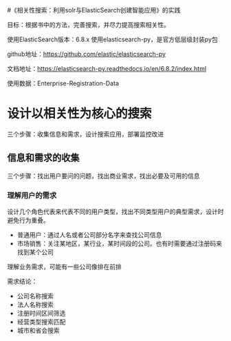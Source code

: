 #《相关性搜索：利用solr与ElasticSearch创建智能应用》的实践

目标：根据书中的方法，完善搜索，并尽力提高搜索相关性。

使用ElasticSearch版本：6.8.x
使用elasticsearch-py，是官方低层级封装py包

github地址：https://github.com/elastic/elasticsearch-py

文档地址：https://elasticsearch-py.readthedocs.io/en/6.8.2/index.html

使用数据：Enterprise-Registration-Data


# 设计以相关性为核心的搜索
三个步骤：收集信息和需求，设计搜索应用，部署监控改进

## 信息和需求的收集
三个步骤：找出用户要问的问题，找出商业需求，找出必要及可用的信息
### 理解用户的需求
设计几个角色代表来代表不同的用户类型，找出不同类型用户的典型需求，设计时避免行为重叠。
- 普通用户：通过人名或者公司部分名字来查找公司信息
- 市场销售：关注某地区，某行业，某时间段的公司。也有时需要通过注册码来找到某个公司

理解业务需求，可能有一些公司像排在前排

需求结论：
   - 公司名称搜索
   - 法人名称搜索
   - 注册时间区间筛选
   - 经营类型搜索匹配
   - 城市和省会搜索
